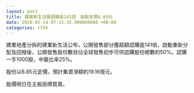 ```yaml
---
layout: post
title: 建業新生活獲超購逾141倍　每股定價6.85元
date: 2020-05-14 07:31:15.000000000 +08:00
categories: rthk
---
```


建業地產分拆的建業新生活公布，公開發售部分獲超額認購逾141倍，啟動重新分配及回撥後，公開發售股份數目佔全球發售初步可供認購股份總數的50%。認購一手1000股，中籤比率25%。

股份以6.85元定價，預計集資淨額約19.16億元。

股價明日在主板掛牌買賣。
